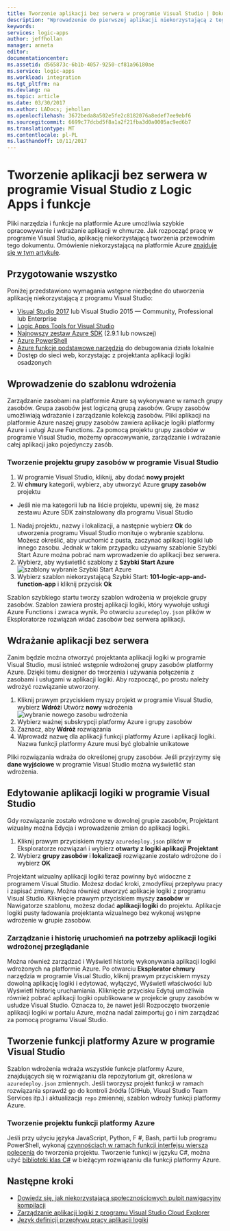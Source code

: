 ```yaml
---
title: Tworzenie aplikacji bez serwera w programie Visual Studio | Dokumentacja firmy Microsoft
description: "Wprowadzenie do pierwszej aplikacji niekorzystającą z tego przewodnika na tworzenie, wdrażanie i zarządzanie aplikacjami w programie Visual Studio."
keywords: 
services: logic-apps
author: jeffhollan
manager: anneta
editor: 
documentationcenter: 
ms.assetid: d565873c-6b1b-4057-9250-cf81a96180ae
ms.service: logic-apps
ms.workload: integration
ms.tgt_pltfrm: na
ms.devlang: na
ms.topic: article
ms.date: 03/30/2017
ms.author: LADocs; jehollan
ms.openlocfilehash: 3672beda8a502e5fe2c8182076a8edef7ee9ebf6
ms.sourcegitcommit: 6699c77dcbd5f8a1a2f21fba3d0a0005ac9ed6b7
ms.translationtype: MT
ms.contentlocale: pl-PL
ms.lasthandoff: 10/11/2017
---
```

# <a name="build-a-serverless-app-in-visual-studio-with-logic-apps-and-functions"></a>Tworzenie aplikacji bez serwera w programie Visual Studio z Logic Apps i funkcje

Pliki narzędzia i funkcje na platformie Azure umożliwia szybkie opracowywanie i wdrażanie aplikacji w chmurze.  Jak rozpocząć pracę w programie Visual Studio, aplikację niekorzystającą tworzenia przewodnim tego dokumentu.  Omówienie niekorzystającą na platformie Azure [znajduje się w tym artykule](logic-apps-serverless-overview.md).

## <a name="getting-everything-ready"></a>Przygotowanie wszystko

Poniżej przedstawiono wymagania wstępne niezbędne do utworzenia aplikację niekorzystającą z programu Visual Studio:

* [Visual Studio 2017](https://www.visualstudio.com/vs/) lub Visual Studio 2015 — Community, Professional lub Enterprise
* [Logic Apps Tools for Visual Studio](https://marketplace.visualstudio.com/items?itemName=VinaySinghMSFT.AzureLogicAppsToolsforVisualStudio-18551)
* [Najnowszy zestaw Azure SDK](https://azure.microsoft.com/downloads/) (2.9.1 lub nowszej)
* [Azure PowerShell](https://github.com/Azure/azure-powershell#installation)
* [Azure funkcje podstawowe narzędzia](https://www.npmjs.com/package/azure-functions-core-tools) do debugowania działa lokalnie
* Dostęp do sieci web, korzystając z projektanta aplikacji logiki osadzonych

## <a name="getting-started-with-a-deployment-template"></a>Wprowadzenie do szablonu wdrożenia

Zarządzanie zasobami na platformie Azure są wykonywane w ramach grupy zasobów.  Grupa zasobów jest logiczną grupą zasobów.  Grupy zasobów umożliwiają wdrażanie i zarządzanie kolekcją zasobów.  Pliki aplikacji na platformie Azure naszej grupy zasobów zawiera aplikacje logiki platformy Azure i usługi Azure Functions.  Za pomocą projektu grupy zasobów w programie Visual Studio, możemy opracowywanie, zarządzanie i wdrażanie całej aplikacji jako pojedynczy zasób.

### <a name="create-a-resource-group-project-in-visual-studio"></a>Tworzenie projektu grupy zasobów w programie Visual Studio

1. W programie Visual Studio, kliknij, aby dodać **nowy projekt**
1. W **chmury** kategorii, wybierz, aby utworzyć Azure **grupy zasobów** projektu  
 * Jeśli nie ma kategorii lub na liście projektu, upewnij się, że masz zestawu Azure SDK zainstalowany dla programu Visual Studio
1. Nadaj projektu, nazwy i lokalizacji, a następnie wybierz **Ok** do utworzenia programu Visual Studio monituje o wybranie szablonu.  Możesz określić, aby uruchomić z pusta, zaczynać aplikacji logiki lub innego zasobu.  Jednak w takim przypadku używamy szablonie Szybki Start Azure można pobrać nam wprowadzenie do aplikacji bez serwera.
1. Wybierz, aby wyświetlić szablony z **Szybki Start Azure** ![szablony wybranie Szybki Start Azure][1]
1. Wybierz szablon niekorzystającą Szybki Start: **101-logic-app-and-function-app** i kliknij przycisk **Ok**

Szablon szybkiego startu tworzy szablon wdrożenia w projekcie grupy zasobów.  Szablon zawiera prostej aplikacji logiki, który wywołuje usługi Azure Functions i zwraca wynik.  Po otwarciu `azuredeploy.json` plików w Eksploratorze rozwiązań widać zasobów bez serwera aplikacji.

## <a name="deploying-the-serverless-application"></a>Wdrażanie aplikacji bez serwera

Zanim będzie można otworzyć projektanta aplikacji logiki w programie Visual Studio, musi istnieć wstępnie wdrożonej grupy zasobów platformy Azure.  Dzięki temu designer do tworzenia i używania połączenia z zasobami i usługami w aplikacji logiki.  Aby rozpocząć, po prostu należy wdrożyć rozwiązanie utworzony.

1. Kliknij prawym przyciskiem myszy projekt w programie Visual Studio, wybierz **Wdróż**i Utwórz **nowy** wdrożenia ![wybranie nowego zasobu wdrożenia][2]
1. Wybierz ważnej subskrypcji platformy Azure i grupy zasobów
1. Zaznacz, aby **Wdróż** rozwiązania
1. Wprowadź nazwę dla aplikacji funkcji platformy Azure i aplikacji logiki.  Nazwa funkcji platformy Azure musi być globalnie unikatowe

Pliki rozwiązania wdraża do określonej grupy zasobów.  Jeśli przyjrzymy się **dane wyjściowe** w programie Visual Studio można wyświetlić stan wdrożenia.

## <a name="editing-the-logic-app-in-visual-studio"></a>Edytowanie aplikacji logiki w programie Visual Studio

Gdy rozwiązanie zostało wdrożone w dowolnej grupie zasobów, Projektant wizualny można Edycja i wprowadzenie zmian do aplikacji logiki.

1. Kliknij prawym przyciskiem myszy `azuredeploy.json` plików w Eksploratorze rozwiązań i wybierz **otwarty z logiki aplikacji Projektant**
1. Wybierz **grupy zasobów** i **lokalizacji** rozwiązanie zostało wdrożone do i wybierz **OK**

Projektant wizualny aplikacji logiki teraz powinny być widoczne z programem Visual Studio.  Możesz dodać kroki, zmodyfikuj przepływu pracy i zapisać zmiany.  Można również utworzyć aplikacje logiki z programu Visual Studio.  Kliknięcie prawym przyciskiem myszy **zasobów** w Nawigatorze szablonu, możesz dodać **aplikacji logiki** do projektu.  Aplikacje logiki pusty ładowania projektanta wizualnego bez wykonaj wstępne wdrożenie w grupie zasobów.

### <a name="managing-and-viewing-run-history-for-a-deployed-logic-app"></a>Zarządzanie i historię uruchomień na potrzeby aplikacji logiki wdrożonej przeglądanie

Można również zarządzać i Wyświetl historię wykonywania aplikacji logiki wdrożonych na platformie Azure.  Po otwarciu **Eksplorator chmury** narzędzia w programie Visual Studio, kliknij prawym przyciskiem myszy dowolną aplikację logiki i edytować, wyłączyć, Wyświetl właściwości lub Wyświetl historię uruchamiania.  Kliknięcie przycisku Edytuj umożliwia również pobrać aplikacji logiki opublikowane w projekcie grupy zasobów w usłudze Visual Studio.  Oznacza to, że nawet jeśli Rozpoczęto tworzenie aplikacji logiki w portalu Azure, można nadal zaimportuj go i nim zarządzać za pomocą programu Visual Studio.

## <a name="developing-an-azure-function-in-visual-studio"></a>Tworzenie funkcji platformy Azure w programie Visual Studio

Szablon wdrożenia wdraża wszystkie funkcje platformy Azure, znajdujących się w rozwiązaniu dla repozytorium git, określona w `azuredeploy.json` zmiennych.  Jeśli tworzysz projekt funkcji w ramach rozwiązania sprawdź go do kontroli źródła (GitHub, Visual Studio Team Services itp.) i aktualizacja `repo` zmiennej, szablon wdroży funkcji platformy Azure.

### <a name="creating-an-azure-function-project"></a>Tworzenie projektu funkcji platformy Azure

Jeśli przy użyciu języka JavaScript, Python, F #, Bash, partii lub programu PowerShell, wykonaj [czynnościach w ramach funkcji interfejsu wiersza polecenia](../azure-functions/functions-run-local.md) do tworzenia projektu.  Tworzenie funkcji w języku C#, można użyć [biblioteki klas C#](https://blogs.msdn.microsoft.com/appserviceteam/2017/03/16/publishing-a-net-class-library-as-a-function-app/) w bieżącym rozwiązaniu dla funkcji platformy Azure.

## <a name="next-steps"></a>Następne kroki

* [Dowiedz się, jak niekorzystającą społecznościowych pulpit nawigacyjny kompilacji](logic-apps-scenario-social-serverless.md)
* [Zarządzanie aplikacji logiki z programu Visual Studio Cloud Explorer](logic-apps-manage-from-vs.md)
* [Język definicji przepływu pracy aplikacji logiki](logic-apps-workflow-definition-language.md)

<!-- Image references -->
[1]: ./media/logic-apps-serverless-get-started-vs/select-template.png
[2]: ./media/logic-apps-serverless-get-started-vs/deploy.png
